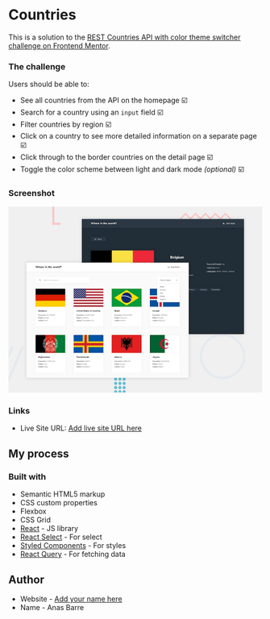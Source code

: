 # Countries

This is a solution to the [REST Countries API with color theme switcher challenge on Frontend Mentor](https://www.frontendmentor.io/challenges/rest-countries-api-with-color-theme-switcher-5cacc469fec04111f7b848ca).

### The challenge

Users should be able to:

- See all countries from the API on the homepage ☑️
- Search for a country using an `input` field ☑️
- Filter countries by region ☑️
- Click on a country to see more detailed information on a separate page ☑️
- Click through to the border countries on the detail page ☑️
- Toggle the color scheme between light and dark mode _(optional)_ ☑️

### Screenshot

![](./public/desktop-preview.jpg)

### Links

- Live Site URL: [Add live site URL here](https://countries-ab9.netlify.app/)

## My process

### Built with

- Semantic HTML5 markup
- CSS custom properties
- Flexbox
- CSS Grid
- [React](https://reactjs.org/) - JS library
- [React Select](https://react-select.com/home) - For select
- [Styled Components](https://styled-components.com/) - For styles
- [React Query](https://react-query.tanstack.com/) - For fetching data

## Author

- Website - [Add your name here]([https://www.your-site.com](https://www.linkedin.com/in/anas-barre-93303723a/))
- Name - Anas Barre
